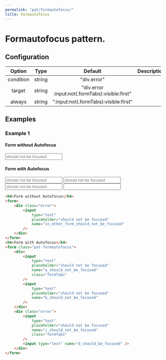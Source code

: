 ```yaml
---
permalink: "pat/formautofocus/"
title: Formautofocus
---
```


# Formautofocus pattern.

## Configuration

|  Option   |  Type  |                     Default                     | Description |
| :-------: | :----: | :---------------------------------------------: | :---------: |
| condition | string |                   "div.error"                   |             |
|  target   | string | "div.error :input:not(.formTabs):visible:first" |             |
|  always   | string |      ":input:not(.formTabs):visible:first"      |             |

## Examples

### Example 1

<h4>Form without Autofocus</h4>
<form>
  <div class="error">
    <input type="text" placeholder="should not be focused" name="in_other_form_should_not_be_focused" />
  </div>
</form>
<h4>Form with Autofocus</h4>
<form class="pat-formautofocus">
  <div>
    <input type="text" placeholder="should not be focused" name="a_should_not_be_focused" class="formTabs" />
    <input type="text" placeholder="should not be focused" name="b_should_not_be_focused" />
  </div>
  <div class="error">
    <input type="text" placeholder="should not be focused" name="c_should_not_be_focused" class="formTabs" />
    <input type="text" name="d_should_be_focused" />
  </div>
</form>

```html
<h4>Form without Autofocus</h4>
<form>
    <div class="error">
        <input
            type="text"
            placeholder="should not be focused"
            name="in_other_form_should_not_be_focused"
        />
    </div>
</form>
<h4>Form with Autofocus</h4>
<form class="pat-formautofocus">
    <div>
        <input
            type="text"
            placeholder="should not be focused"
            name="a_should_not_be_focused"
            class="formTabs"
        />
        <input
            type="text"
            placeholder="should not be focused"
            name="b_should_not_be_focused"
        />
    </div>
    <div class="error">
        <input
            type="text"
            placeholder="should not be focused"
            name="c_should_not_be_focused"
            class="formTabs"
        />
        <input type="text" name="d_should_be_focused" />
    </div>
</form>
```
